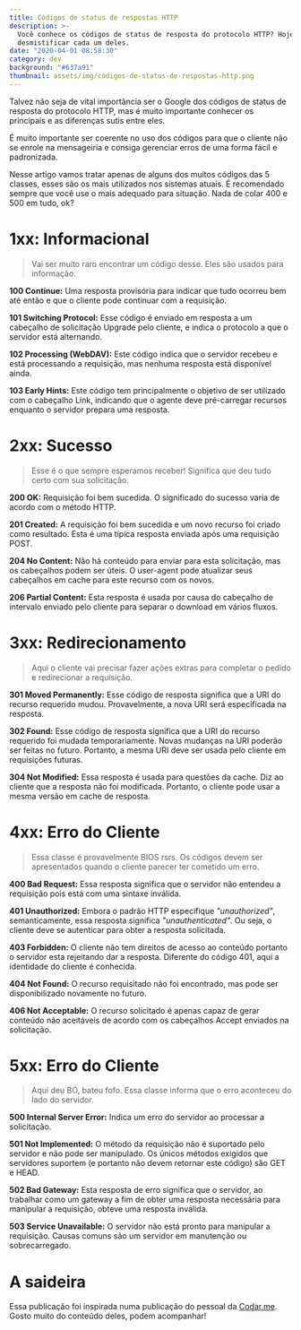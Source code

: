```yaml
---
title: Códigos de status de respostas HTTP
description: >-
  Você conhece os códigos de status de resposta do protocolo HTTP? Hoje vamos
  desmistificar cada um deles.
date: "2020-04-01 08:58:30"
category: dev
background: "#637a91"
thumbnail: assets/img/códigos-de-status-de-respostas-http.png
---
```


Talvez não seja de vital importância ser o Google dos códigos de status de resposta do protocolo HTTP, mas é muito importante conhecer os principais e as diferenças sutis entre eles.

É muito importante ser coerente no uso dos códigos para que o cliente não se enrole na mensageiria e consiga gerenciar erros de uma forma fácil e padronizada.

Nesse artigo vamos tratar apenas de alguns dos muitos códigos das 5 classes, esses são os mais utilizados nos sistemas atuais. É recomendado sempre que você use o mais adequado para situação. Nada de colar 400 e 500 em tudo, ok?

# 1xx: Informacional

> Vai ser muito raro encontrar um código desse. Eles são usados para informação.

**100 Continue:** Uma resposta provisória para indicar que tudo ocorreu bem até então e que o cliente pode continuar com a requisição.

**101 Switching Protocol:** Esse código é enviado em resposta a um cabeçalho de solicitação Upgrade pelo cliente, e indica o protocolo a que o servidor está alternando.

**102 Processing (WebDAV):** Este código indica que o servidor recebeu e está processando a requisição, mas nenhuma resposta está disponível ainda.

**103 Early Hints:** Este código tem principalmente o objetivo de ser utilizado com o cabeçalho Link, indicando que o agente deve pré-carregar recursos enquanto o servidor prepara uma resposta.

# 2xx: Sucesso

> Esse é o que sempre esperamos receber! Significa que deu tudo certo com sua solicitação.

**200 OK:** Requisição foi bem sucedida. O significado do sucesso varia de acordo com o método HTTP.

**201 Created:** A requisição foi bem sucedida e um novo recurso foi criado como resultado. Esta é uma típica resposta enviada após uma requisição POST.

**204 No Content:** Não há conteúdo para enviar para esta solicitação, mas os cabeçalhos podem ser úteis. O user-agent pode atualizar seus cabeçalhos em cache para este recurso com os novos.

**206 Partial Content:** Esta resposta é usada por causa do cabeçalho de intervalo enviado pelo cliente para separar o download em vários fluxos.

# 3xx: Redirecionamento

> Aqui o cliente vai precisar fazer ações extras para completar o pedido e redirecionar a requisição.

**301 Moved Permanently:** Esse código de resposta significa que a URI do recurso requerido mudou. Provavelmente, a nova URI será especificada na resposta.

**302 Found:** Esse código de resposta significa que a URI do recurso requerido foi mudada temporariamente. Novas mudanças na URI poderão ser feitas no futuro. Portanto, a mesma URI deve ser usada pelo cliente em requisições futuras.

**304 Not Modified:** Essa resposta é usada para questões da cache. Diz ao cliente que a resposta não foi modificada. Portanto, o cliente pode usar a mesma versão em cache de resposta.

# 4xx: Erro do Cliente

> Essa classe é provavelmente BIOS rsrs. Os códigos devem ser apresentados quando o cliente parecer ter cometido um erro.

**400 Bad Request:** Essa resposta significa que o servidor não entendeu a requisição pois está com uma sintaxe inválida.

**401 Unauthorized:** Embora o padrão HTTP especifique _"unauthorized"_, semanticamente, essa resposta significa _"unauthenticated"_. Ou seja, o cliente deve se autenticar para obter a resposta solicitada.

**403 Forbidden:** O cliente não tem direitos de acesso ao conteúdo portanto o servidor esta rejeitando dar a resposta. Diferente do código 401, aqui a identidade do cliente é conhecida.

**404 Not Found:** O recurso requisitado não foi encontrado, mas pode ser disponibilizado novamente no futuro.

**406 Not Acceptable:** O recurso solicitado é apenas capaz de gerar conteúdo não aceitáveis de acordo com os cabeçalhos Accept enviados na solicitação.

# 5xx: Erro do Cliente

> Aqui deu BO, bateu fofo. Essa classe informa que o erro aconteceu do lado do servidor.

**500 Internal Server Error:** Indica um erro do servidor ao processar a solicitação.

**501 Not Implemented:** O método da requisição não é suportado pelo servidor e não pode ser manipulado. Os únicos métodos exigidos que servidores suportem (e portanto não devem retornar este código) são GET e HEAD.

**502 Bad Gateway:** Esta resposta de erro significa que o servidor, ao trabalhar como um gateway a fim de obter uma resposta necessária para manipular a requisição, obteve uma resposta inválida.

**503 Service Unavailable:** O servidor não está pronto para manipular a requisição. Causas comuns são um servidor em manutenção ou sobrecarregado.

# A saideira

Essa publicação foi inspirada numa publicação do pessoal da [Codar.me](https://codar.me/). Gosto muito do conteúdo deles, podem acompanhar!
